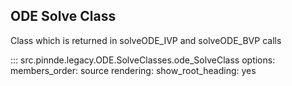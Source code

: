 ODE Solve Class
----------------

Class which is returned in solveODE_IVP and solveODE_BVP calls

::: src.pinnde.legacy.ODE.SolveClasses.ode_SolveClass
    options:
        members_order: source
    rendering:
      show_root_heading: yes       